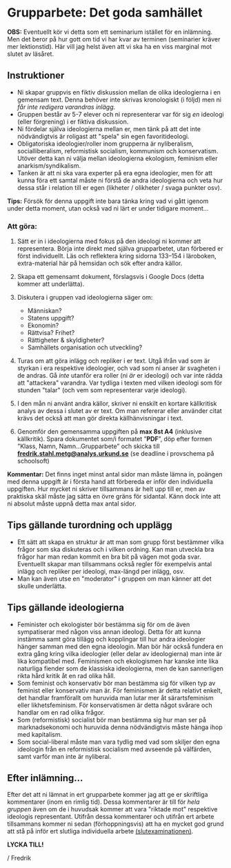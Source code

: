 # Grupparbete: Det goda samhället

**OBS:** Eventuellt kör vi detta som ett seminarium istället för en inlämning. Men det beror på hur gott om tid vi har kvar av terminen (seminarier kräver mer lektionstid). Här vill jag helst även att vi ska ha en viss marginal mot slutet av läsåret. 

## Instruktioner

* Ni skapar gruppvis en fiktiv diskussion mellan de olika ideologierna i en gemensam text. Denna behöver inte skrivas kronologiskt (i följd) men ni *får inte redigera varandras inlägg*. 
* Gruppen består av 5-7 elever och ni representerar var för sig *en* ideologi (eller förgrening) i er fiktiva diskussion. 
* Ni fördelar själva ideologierna mellan er, men tänk på att det inte nödvändigtvis är roligast att "spela" sin egen favoritideologi.
* Obligatoriska ideologier/roller inom grupperna är nyliberalism, socialliberalism, reformistisk socialism, kommunism och konservatism. Utöver detta kan ni välja mellan ideologierna ekologism, feminism eller anarkism/syndikalism.
* Tanken är att ni ska vara experter på era egna ideologier, men för att kunna föra ett samtal måste ni förstå de andra ideologierna och veta hur dessa står i relation till er egen (likheter / olikheter / svaga punkter osv).

**Tips:** Försök för denna uppgift inte bara tänka kring vad vi gått igenom under detta moment, utan också vad ni lärt er under tidigare moment...

### Att göra:
1. Sätt er in i ideologierna med fokus på den ideologi ni kommer att representera. Börja inte direkt med själva grupparbetet, utan förbered er först individuellt. Läs och reflektera kring sidorna 133–154 i läroboken, extra-material här på hemsidan och sök efter  andra källor. 
2. Skapa ett gemensamt dokument, förslagsvis i Google Docs (detta kommer att underlätta).
3. Diskutera i gruppen vad ideologierna säger om:

	* Människan?
	* Statens uppgift?
	* Ekonomin?
	* Rättvisa? Frihet?
	* Rättigheter & skyldigheter?
	* Samhällets organisation och utveckling?
	
4. Turas om att göra inlägg och repliker i er text. Utgå ifrån vad som är styrkan i era respektive ideologier, och vad som ni anser är svagheten i de andras. Gå *inte* utanför era roller (ni *är* er ideologi) och var inte rädda att "attackera" varandra. Var tydliga i texten med vilken ideologi som för stunden "talar" (och vem som representerar varje ideologi).
5. I den mån ni använt andra källor, skriver ni enskilt en kortare källkritisk analys av dessa i slutet av er text. Om man refererar eller använder citat krävs det också att man gör direkta källhänvisningar i text.
6. Genomför den gemensamma uppgiften på **max 8st A4** (inklusive källkritik). Spara dokumentet som/i formatet ”**PDF**”, döp efter formen ”Klass, Namn, Namn...Grupparbete” och skicka till **fredrik.stahl.metg@analys.urkund.se** (se deadline i provschema på schoolsoft)

**Kommentar:** Det finns inget minst antal sidor man måste lämna in, poängen med denna uppgift är i första hand att förbereda er inför den individuella uppgiften. Hur mycket ni skriver tillsammans är helt upp till er, men av praktiska skäl måste jag sätta en övre gräns för sidantal. Känn dock inte att ni absolut måste uppnå detta max antal sidor. 


## Tips gällande turordning och upplägg

* Ett sätt att skapa en struktur är att man som grupp först bestämmer vilka frågor som ska diskuteras och i vilken ordning. Kan man utveckla bra frågor har man redan kommit en bra bit på vägen mot goda svar. Eventuellt skapar man tillsammans också regler för exempelvis antal inlägg och repliker per ideologi, max-längd per inlägg, osv. 
* Man kan även utse en "moderator" i gruppen om man känner att det skulle underlätta. 

## Tips gällande ideologierna

* Feminister och ekologister bör bestämma sig för om de även sympatiserar med någon viss annan ideologi. Detta för att kunna instämma samt göra tillägg och kopplingar till hur andra ideologier hänger samman med den egna ideologin. Man bör här också fundera en extra gång kring vilka ideologier (eller delar av ideologierna) man inte är lika kompatibel med. Feminismen och ekologismen har kanske inte lika naturliga fiender som de klassiska ideologierna, men de kan sannerligen rikta hård kritik åt en rad olika håll.
* Som feminist och konservativ bör man bestämma sig för vilken typ av feminist eller konservativ man är. För feminismen är detta relativt enkelt, det handlar framförallt om huruvida man lutar mer åt särartsfeminism eller likhetsfeminism. För konservatismen är detta något svårare och handlar om en rad olika frågor.
* Som (reformistisk) socialist bör man bestämma sig hur man ser på marknadsekonomi och huruvida denna nödvändigtvis måste hänga ihop med kapitalism. 
* Som social-liberal måste man vara tydlig med vad som skiljer den egna ideologin från en reformistisk socialism med avseende på välfärden, samt varför man inte är nyliberal.



## Efter inlämning...

Efter det att ni lämnat in ert grupparbete kommer jag att ge er skriftliga kommentarer (inom en rimlig tid). Dessa kommentarer är till för *hela gruppen* även om de i huvudsak kommer att vara "riktade mot" respektive ideologis representant. Utifrån dessa kommentarer och utifrån ert arbete tillsammans kommer ni sedan (förhoppningsvis) att ha en mycket god grund att stå på inför ert slutliga individuella arbete [(slutexaminationen)](ideologier_individuell_slutex.md).



**LYCKA TILL!**

/ Fredrik